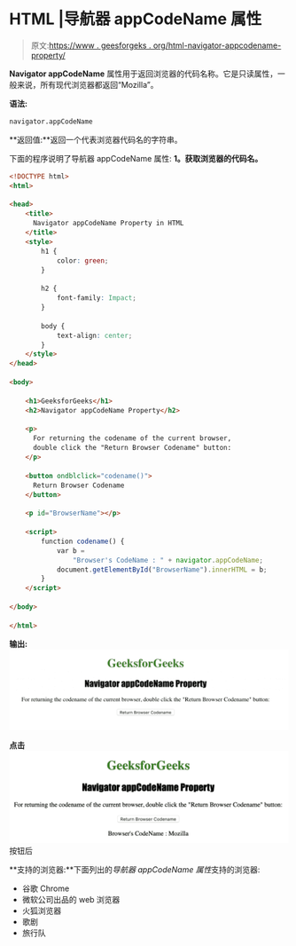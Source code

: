 # HTML |导航器 appCodeName 属性

> 原文:[https://www . geesforgeks . org/html-navigator-appcodename-property/](https://www.geeksforgeeks.org/html-navigator-appcodename-property/)

**Navigator appCodeName** 属性用于返回浏览器的代码名称。它是只读属性，一般来说，所有现代浏览器都返回“Mozilla”。

**语法:**

```html
navigator.appCodeName
```

**返回值:**返回一个代表浏览器代码名的字符串。

下面的程序说明了导航器 appCodeName 属性:
**1。获取浏览器的代码名。**

```html
<!DOCTYPE html>
<html>

<head>
    <title>
      Navigator appCodeName Property in HTML
    </title>
    <style>
        h1 {
            color: green;
        }

        h2 {
            font-family: Impact;
        }

        body {
            text-align: center;
        }
    </style>
</head>

<body>

    <h1>GeeksforGeeks</h1>
    <h2>Navigator appCodeName Property</h2>

    <p>
      For returning the codename of the current browser,
      double click the "Return Browser Codename" button:
    </p>

    <button ondblclick="codename()">
      Return Browser Codename
    </button>

    <p id="BrowserName"></p>

    <script>
        function codename() {
            var b = 
                "Browser's CodeName : " + navigator.appCodeName;
            document.getElementById("BrowserName").innerHTML = b;
        }
    </script>

</body>

</html>             
```

**输出:**
![](img/92900cc94768d52a8ac0e4ea4008ac05.png)

**点击**
![](img/d2b527bf0d44782eccc78cc24f8229f5.png)按钮后

**支持的浏览器:**下面列出的*导航器 appCodeName 属性*支持的浏览器:

*   谷歌 Chrome
*   微软公司出品的 web 浏览器
*   火狐浏览器
*   歌剧
*   旅行队